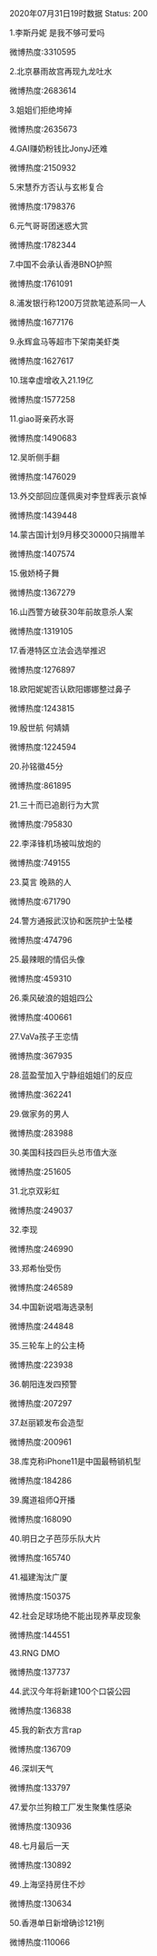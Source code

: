 2020年07月31日19时数据
Status: 200

1.李斯丹妮 是我不够可爱吗

微博热度:3310595

2.北京暴雨故宫再现九龙吐水

微博热度:2683614

3.姐姐们拒绝垮掉

微博热度:2635673

4.GAI赚奶粉钱比JonyJ还难

微博热度:2150932

5.宋慧乔方否认与玄彬复合

微博热度:1798376

6.元气哥哥团迷惑大赏

微博热度:1782344

7.中国不会承认香港BNO护照

微博热度:1761091

8.浦发银行称1200万贷款笔迹系同一人

微博热度:1677176

9.永辉盒马等超市下架南美虾类

微博热度:1627617

10.瑞幸虚增收入21.19亿

微博热度:1577258

11.giao哥亲药水哥

微博热度:1490683

12.吴昕侧手翻

微博热度:1476029

13.外交部回应蓬佩奥对李登辉表示哀悼

微博热度:1439448

14.蒙古国计划9月移交30000只捐赠羊

微博热度:1407574

15.傲娇椅子舞

微博热度:1367279

16.山西警方破获30年前故意杀人案

微博热度:1319105

17.香港特区立法会选举推迟

微博热度:1276897

18.欧阳妮妮否认欧阳娜娜整过鼻子

微博热度:1243815

19.殷世航 何婧婧

微博热度:1224594

20.孙铭徽45分

微博热度:861895

21.三十而已追剧行为大赏

微博热度:795830

22.李泽锋机场被叫放炮的

微博热度:749155

23.莫言 晚熟的人

微博热度:671790

24.警方通报武汉协和医院护士坠楼

微博热度:474796

25.最辣眼的情侣头像

微博热度:459310

26.乘风破浪的姐姐四公

微博热度:400661

27.VaVa孩子王恋情

微博热度:367935

28.蓝盈莹加入宁静组姐姐们的反应

微博热度:362241

29.做家务的男人

微博热度:283988

30.美国科技四巨头总市值大涨

微博热度:251605

31.北京双彩虹

微博热度:249037

32.李现

微博热度:246990

33.郑希怡受伤

微博热度:246589

34.中国新说唱海选录制

微博热度:244848

35.三轮车上的公主椅

微博热度:223938

36.朝阳连发四预警

微博热度:207297

37.赵丽颖发布会造型

微博热度:200961

38.库克称iPhone11是中国最畅销机型

微博热度:184286

39.魔道祖师Q开播

微博热度:168090

40.明日之子芭莎乐队大片

微博热度:165740

41.福建淘汰广厦

微博热度:150375

42.社会足球场绝不能出现养草皮现象

微博热度:144551

43.RNG DMO

微博热度:137737

44.武汉今年将新建100个口袋公园

微博热度:136838

45.我的新衣方言rap

微博热度:136709

46.深圳天气

微博热度:133797

47.爱尔兰狗粮工厂发生聚集性感染

微博热度:130936

48.七月最后一天

微博热度:130892

49.上海坚持房住不炒

微博热度:130634

50.香港单日新增确诊121例

微博热度:110066

